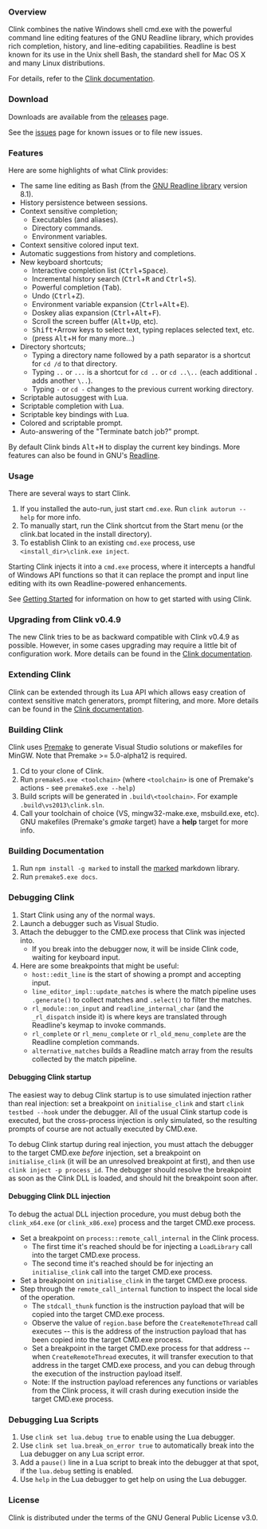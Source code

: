 ### Overview

Clink combines the native Windows shell cmd.exe with the powerful command line editing features of the GNU Readline library, which provides rich completion, history, and line-editing capabilities. Readline is best known for its use in the Unix shell Bash, the standard shell for Mac OS X and many Linux distributions.

For details, refer to the [Clink documentation](https://chrisant996.github.io/clink/clink.html).

### Download

Downloads are available from the [releases](https://github.com/chrisant996/clink/releases) page.

See the [issues](https://github.com/chrisant996/clink/issues) page for known issues or to file new issues.

### Features

Here are some highlights of what Clink provides:

- The same line editing as Bash (from the [GNU Readline library](https://tiswww.case.edu/php/chet/readline/rltop.html) version 8.1).
- History persistence between sessions.
- Context sensitive completion;
  - Executables (and aliases).
  - Directory commands.
  - Environment variables.
- Context sensitive colored input text.
- Automatic suggestions from history and completions.
- New keyboard shortcuts;
  - Interactive completion list (<kbd>Ctrl</kbd>+<kbd>Space</kbd>).
  - Incremental history search (<kbd>Ctrl</kbd>+<kbd>R</kbd> and <kbd>Ctrl</kbd>+<kbd>S</kbd>).
  - Powerful completion (<kbd>Tab</kbd>).
  - Undo (<kbd>Ctrl</kbd>+<kbd>Z</kbd>).
  - Environment variable expansion (<kbd>Ctrl</kbd>+<kbd>Alt</kbd>+<kbd>E</kbd>).
  - Doskey alias expansion (<kbd>Ctrl</kbd>+<kbd>Alt</kbd>+<kbd>F</kbd>).
  - Scroll the screen buffer (<kbd>Alt</kbd>+<kbd>Up</kbd>, etc).
  - <kbd>Shift</kbd>+Arrow keys to select text, typing replaces selected text, etc.
  - (press <kbd>Alt</kbd>+<kbd>H</kbd> for many more...)
- Directory shortcuts;
  - Typing a directory name followed by a path separator is a shortcut for `cd /d` to that directory.
  - Typing `..` or `...` is a shortcut for `cd ..` or `cd ..\..` (each additional `.` adds another `\..`).
  - Typing `-` or `cd -` changes to the previous current working directory.
- Scriptable autosuggest with Lua.
- Scriptable completion with Lua.
- Scriptable key bindings with Lua.
- Colored and scriptable prompt.
- Auto-answering of the "Terminate batch job?" prompt.

By default Clink binds <kbd>Alt</kbd>+<kbd>H</kbd> to display the current key bindings. More features can also be found in GNU's [Readline](https://tiswww.cwru.edu/php/chet/readline/readline.html).

### Usage

There are several ways to start Clink.

1. If you installed the auto-run, just start `cmd.exe`.  Run `clink autorun --help` for more info.
2. To manually start, run the Clink shortcut from the Start menu (or the clink.bat located in the install directory).
3. To establish Clink to an existing `cmd.exe` process, use `<install_dir>\clink.exe inject`.

Starting Clink injects it into a `cmd.exe` process, where it intercepts a handful of Windows API functions so that it can replace the prompt and input line editing with its own Readline-powered enhancements.

See [Getting Started](https://chrisant996.github.io/clink/clink.html#getting-started) for information on how to get started with using Clink.

### Upgrading from Clink v0.4.9

The new Clink tries to be as backward compatible with Clink v0.4.9 as possible. However, in some cases upgrading may require a little bit of configuration work. More details can be found in the [Clink documentation](https://chrisant996.github.io/clink/clink.html).

### Extending Clink

Clink can be extended through its Lua API which allows easy creation of context sensitive match generators, prompt filtering, and more. More details can be found in the [Clink documentation](https://chrisant996.github.io/clink/clink.html).

### Building Clink

Clink uses [Premake](http://premake.github.io) to generate Visual Studio solutions or makefiles for MinGW. Note that Premake >= 5.0-alpha12 is required.

1. Cd to your clone of Clink.
2. Run `premake5.exe <toolchain>` (where `<toolchain>` is one of Premake's actions - see `premake5.exe --help`)
3. Build scripts will be generated in `.build\<toolchain>`. For example `.build\vs2013\clink.sln`.
4. Call your toolchain of choice (VS, mingw32-make.exe, msbuild.exe, etc). GNU makefiles (Premake's *gmake* target) have a **help** target for more info.

### Building Documentation

1. Run `npm install -g marked` to install the [marked](https://marked.js.org) markdown library.
2. Run `premake5.exe docs`.

### Debugging Clink

1. Start Clink using any of the normal ways.
2. Launch a debugger such as Visual Studio.
3. Attach the debugger to the CMD.exe process that Clink was injected into.
   - If you break into the debugger now, it will be inside Clink code, waiting for keyboard input.
4. Here are some breakpoints that might be useful:
   - `host::edit_line` is the start of showing a prompt and accepting input.
   - `line_editor_impl::update_matches` is where the match pipeline uses `.generate()` to collect matches and `.select()` to filter the matches.
   - `rl_module::on_input` and `readline_internal_char` (and the `_rl_dispatch` inside it) is where keys are translated through Readline's keymap to invoke commands.
   - `rl_complete` or `rl_menu_complete` or `rl_old_menu_complete` are the Readline completion commands.
   - `alternative_matches` builds a Readline match array from the results collected by the match pipeline.

#### Debugging Clink startup

The easiest way to debug Clink startup is to use simulated injection rather than real injection:  set a breakpoint on `initialise_clink` and start `clink testbed --hook` under the debugger.  All of the usual Clink startup code is executed, but the cross-process injection is only simulated, so the resulting prompts of course are not actually executed by CMD.exe.

To debug Clink startup during real injection, you must attach the debugger to the target CMD.exe _before_ injection, set a breakpoint on `initialise_clink` (it will be an unresolved breakpoint at first), and then use `clink inject -p process_id`.  The debugger should resolve the breakpoint as soon as the Clink DLL is loaded, and should hit the breakpoint soon after.

#### Debugging Clink DLL injection

To debug the actual DLL injection procedure, you must debug both the `clink_x64.exe` (or `clink_x86.exe`) process and the target CMD.exe process.
- Set a breakpoint on `process::remote_call_internal` in the Clink process.
  - The first time it's reached should be for injecting a `LoadLibrary` call into the target CMD.exe process.
  - The second time it's reached should be for injecting an `initialise_clink` call into the target CMD.exe process.
- Set a breakpoint on `initialise_clink` in the target CMD.exe process.
- Step through the `remote_call_internal` function to inspect the local side of the operation.
  - The `stdcall_thunk` function is the instruction payload that will be copied into the target CMD.exe process.
  - Observe the value of `region.base` before the `CreateRemoteThread` call executes -- this is the address of the instruction payload that has been copied into the target CMD.exe process.
  - Set a breakpoint in the target CMD.exe process for that address -- when `CreateRemoteThread` executes, it will transfer execution to that address in the target CMD.exe process, and you can debug through the execution of the instruction payload itself.
  - Note:  If the instruction payload references any functions or variables from the Clink process, it will crash during execution inside the target CMD.exe process.

### Debugging Lua Scripts

1. Use `clink set lua.debug true` to enable using the Lua debugger.
2. Use `clink set lua.break_on_error true` to automatically break into the Lua debugger on any Lua script error.
3. Add a `pause()` line in a Lua script to break into the debugger at that spot, if the `lua.debug` setting is enabled.
4. Use `help` in the Lua debugger to get help on using the Lua debugger.

### License

Clink is distributed under the terms of the GNU General Public License v3.0.

<!-- vim: set ft=markdown : -->
